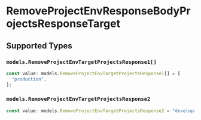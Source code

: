 # RemoveProjectEnvResponseBodyProjectsResponseTarget


## Supported Types

### `models.RemoveProjectEnvTargetProjectsResponse1[]`

```typescript
const value: models.RemoveProjectEnvTargetProjectsResponse1[] = [
  "production",
];
```

### `models.RemoveProjectEnvTargetProjectsResponse2`

```typescript
const value: models.RemoveProjectEnvTargetProjectsResponse2 = "development";
```

